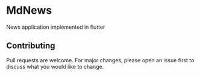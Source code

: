 # MdNews
News application implemented in flutter

## Contributing
Pull requests are welcome. For major changes, please open an issue first to discuss what you would like to change.
